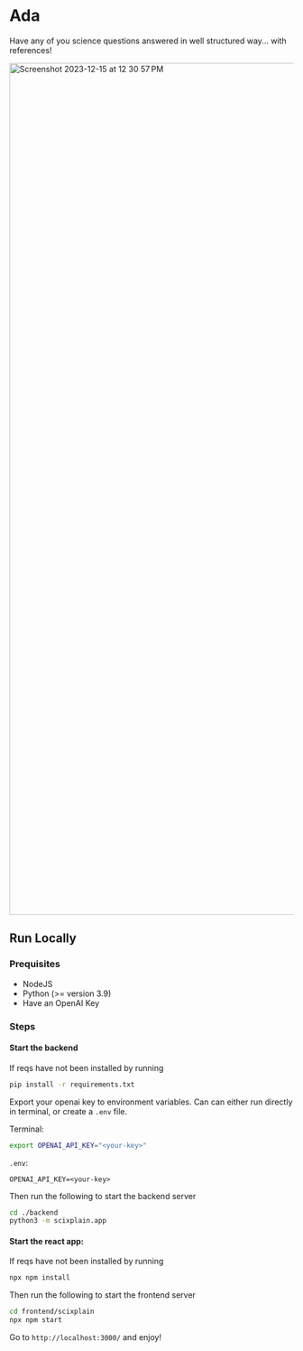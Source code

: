 # Ada
Have any of you science questions answered in well structured way... with references!

<img width="1509" alt="Screenshot 2023-12-15 at 12 30 57 PM" src="https://github.com/rmikulec/scixplain/assets/15821744/e6cb1e52-3781-4a65-accb-c5b1325fa6b9">



## Run Locally

### Prequisites
 - NodeJS
 - Python (>= version 3.9)
 - Have an OpenAI Key


### Steps


#### Start the backend

If reqs have not been installed by running

```bash
pip install -r requirements.txt
```

Export your openai key to environment variables. Can can either run directly in terminal, or create a `.env` file.

Terminal:

```bash
export OPENAI_API_KEY="<your-key>"
```

`.env`:
```.env
OPENAI_API_KEY=<your-key>
```

Then run the following to start the backend server

```bash
cd ./backend
python3 -m scixplain.app
```

#### Start the react app:

If reqs have not been installed by running

```bash
npx npm install
```

Then run the following to start the frontend server

```bash
cd frontend/scixplain
npx npm start
```


Go to `http://localhost:3000/` and enjoy!

